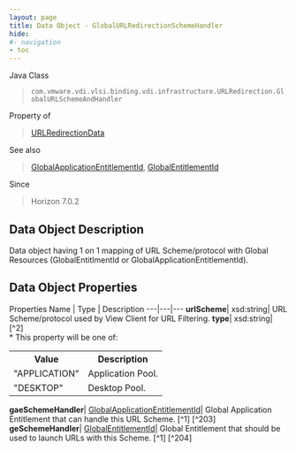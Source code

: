 ```yaml
---
layout: page
title: Data Object - GlobalURLRedirectionSchemeHandler
hide:
#- navigation
- toc
---
```






Java Class
> `com.vmware.vdi.vlsi.binding.vdi.infrastructure.URLRedirection.GlobalURLSchemeAndHandler`

Property of
> [URLRedirectionData](vdi.infrastructure.URLRedirection.URLRedirectionData.md#field_detail)

See also
> [GlobalApplicationEntitlementId](vdi.entity.GlobalApplicationEntitlementId.md), [GlobalEntitlementId](vdi.entity.GlobalEntitlementId.md)

Since
> Horizon 7.0.2


## Data Object Description

Data object having 1 on 1 mapping of URL Scheme/protocol with Global Resources (GlobalEntitlmentId or GlobalApplicationEntitlementId).

## Data Object Properties
Properties
Name |  Type |  Description
---|---|---
**urlScheme**|  xsd:string|  URL Scheme/protocol used by View Client for URL Filtering.
**type**|  xsd:string| [^2] <br>* This property will be one of:<br><table><tr><th>Value</th><th>Description</th></tr><tr><td>"APPLICATION"</td><td>Application Pool.</td></tr><tr><td>"DESKTOP"</td><td>Desktop Pool.</td></tr></table>
**gaeSchemeHandler**| [GlobalApplicationEntitlementId](vdi.entity.GlobalApplicationEntitlementId.md)|  Global Application Entitlement that can handle this URL Scheme. [^1] [^203]
**geSchemeHandler**| [GlobalEntitlementId](vdi.entity.GlobalEntitlementId.md)|  Global Entitlement that should be used to launch URLs with this Scheme. [^1] [^204]
 


 
